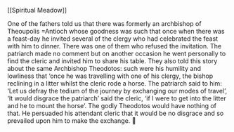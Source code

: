 [[Spiritual Meadow]]
 
One of the fathers told us that there was formerly an archbishop of Theoupolis =Antioch whose goodness was such that once when there was a feast-day he invited several of the clergy who had celebrated the feast with him to dinner. There was one of them who refused the invitation. The patriarch made no comment but on another occasion he went personally to find the cleric and invited him to share his table. They also told this story about the same Archbishop Theodotos: such were his humility and lowliness that ‘once he was travelling with one of his clergy, the bishop reclining in a litter whilst the cleric rode a horse. The patriarch said to him: ‘Let us defray the tedium of the journey by exchanging our modes of travel’, ‘It would disgrace the patriarch’ said the cleric, ‘if I were to get into the litter and he to mount the horse’. The godly Theodotos would have nothing of that. He persuaded his attendant cleric that it would be no disgrace and so prevailed upon him to make the exchange.  
